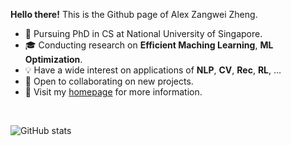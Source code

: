 **Hello there!** This is the Github page of Alex Zangwei Zheng.

- 📖 Pursuing PhD in CS at National University of Singapore.
- 🎓 Conducting research on **Efficient Maching Learning**, **ML Optimization**.
- 💡 Have a wide interest on applications of **NLP**, **CV**, **Rec**, **RL**, ...
- 👀 Open to collaborating on new projects.
- 💬 Visit my [homepage]([https://procko.pro](https://zhengzangw.github.io/)) for more information.

<br>

![GitHub stats](https://github-readme-stats.vercel.app/api?username=zhengzangw&show_icons=true&theme=radical)

<!---
zhengzangw/zhengzangw is a ✨ special ✨ repository because its `README.md` (this file) appears on your GitHub profile.
You can click the Preview link to take a look at your changes.
--->
